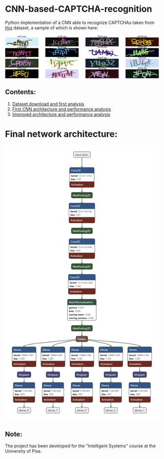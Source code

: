 # CNN-based-CAPTCHA-recognition
Python implementation of a CNN able to recognize CAPTCHAs taken from [this](https://www.kaggle.com/datasets/parsasam/captcha-dataset?select=115rB.jpg) dataset, a sample of which is shown here: <br><br>
![captcha_samples](https://github.com/marcoimbee/CNN-based-CAPTCHA-recognition/blob/main/images/captcha_samples.png)

## Contents:
1) [Dataset download and first analysis](https://github.com/marcoimbee/CNN-based-CAPTCHA-recognition/blob/main/notebooks/%5B1.0%5D%20Dataset%20download%20and%20first%20analysis.ipynb)
2) [First CNN architecture and performance analysis](https://github.com/marcoimbee/CNN-based-CAPTCHA-recognition/blob/main/notebooks/%5B2.0%5D%20First%20CNN%20architecture%20and%20performance%20analysis.ipynb)
3) [Improved architecture and performance analysis](https://github.com/marcoimbee/CNN-based-CAPTCHA-recognition/blob/main/notebooks/%5B3.0%5D%20Improved%20architecture%20and%20performance%20analysis.ipynb)

# Final network architecture:
![final_network_arch](https://github.com/marcoimbee/CNN-based-CAPTCHA-recognition/blob/main/images/regularized_model_architecture.png)

## Note:
The project has been developed for the "Intelligent Systems" course at the University of Pisa.

